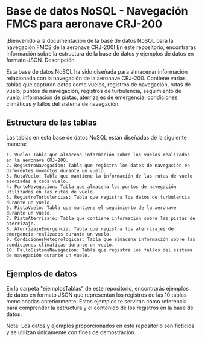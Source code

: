 # Base de datos NoSQL - Navegación FMCS para aeronave CRJ-200

¡Bienvenido a la documentación de la base de datos NoSQL para la navegación FMCS de la aeronave CRJ-200! En este repositorio, encontrarás información sobre la estructura de la base de datos y ejemplos de datos en formato JSON.
Descripción

Esta base de datos NoSQL ha sido diseñada para almacenar información relacionada con la navegación de la aeronave CRJ-200. Contiene varias tablas que capturan datos como vuelos, registros de navegación, rutas de vuelo, puntos de navegación, registros de turbulencia, seguimiento de vuelo, información de pistas, aterrizajes de emergencia, condiciones climáticas y fallos del sistema de navegación.

## Estructura de las tablas

Las tablas en esta base de datos NoSQL están diseñadas de la siguiente manera:

    1. Vuelo: Tabla que almacena información sobre los vuelos realizados en la aeronave CRJ-200.
    2. RegistroNavegacion: Tabla que registra los datos de navegación en diferentes momentos durante un vuelo.
    3. RutaVuelo: Tabla que mantiene la información de las rutas de vuelo asociadas a cada vuelo.
    4. PuntoNavegacion: Tabla que almacena los puntos de navegación utilizados en las rutas de vuelo.
    5. RegistroTurbulencias: Tabla que registra los datos de turbulencia durante un vuelo.
    6. PistaVuelo: Tabla que mantiene el seguimiento de la aeronave durante un vuelo.
    7. PistaAterrizaje: Tabla que contiene información sobre las pistas de aterrizaje.
    8. AterrizajeEmergencia: Tabla que registra los aterrizajes de emergencia realizados durante un vuelo.
    9. CondicionesMeteorologicas: Tabla que almacena información sobre las condiciones climáticas durante un vuelo.
    10. FalloSistemaNavegacion: Tabla que registra los fallos del sistema de navegación durante un vuelo.

## Ejemplos de datos

En la carpeta "ejemplosTablas" de este repositorio, encontrarás ejemplos de datos en formato JSON que representan los registros de las 10 tablas mencionadas anteriormente. Estos ejemplos te servirán como referencia para comprender la estructura y el contenido de los registros en la base de datos.

Nota: Los datos y ejemplos proporcionados en este repositorio son ficticios y se utilizan únicamente con fines de demostración.